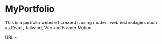 # MyPortfolio
This is a portfolio website I created it using modern web technologies such as React, Tailwind, Vite and Framer Motion. 

URL - 
